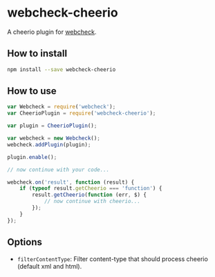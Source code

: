 # webcheck-cheerio
A cheerio plugin for [webcheck](https://github.com/atd-schubert/node-webcheck).

## How to install

```bash
npm install --save webcheck-cheerio
```

## How to use

```js
var Webcheck = require('webcheck');
var CheerioPlugin = require('webcheck-cheerio');

var plugin = CheerioPlugin();

var webcheck = new Webcheck();
webcheck.addPlugin(plugin);

plugin.enable();

// now continue with your code...

webcheck.on('result', function (result) {
    if (typeof result.getCheerio === 'function') {
        result.getCheerio(function (err, $) {
            // now continue with cheerio...
        });
    }
});

```

## Options

- `filterContentType`: Filter content-type that should process cheerio (default xml and html).

